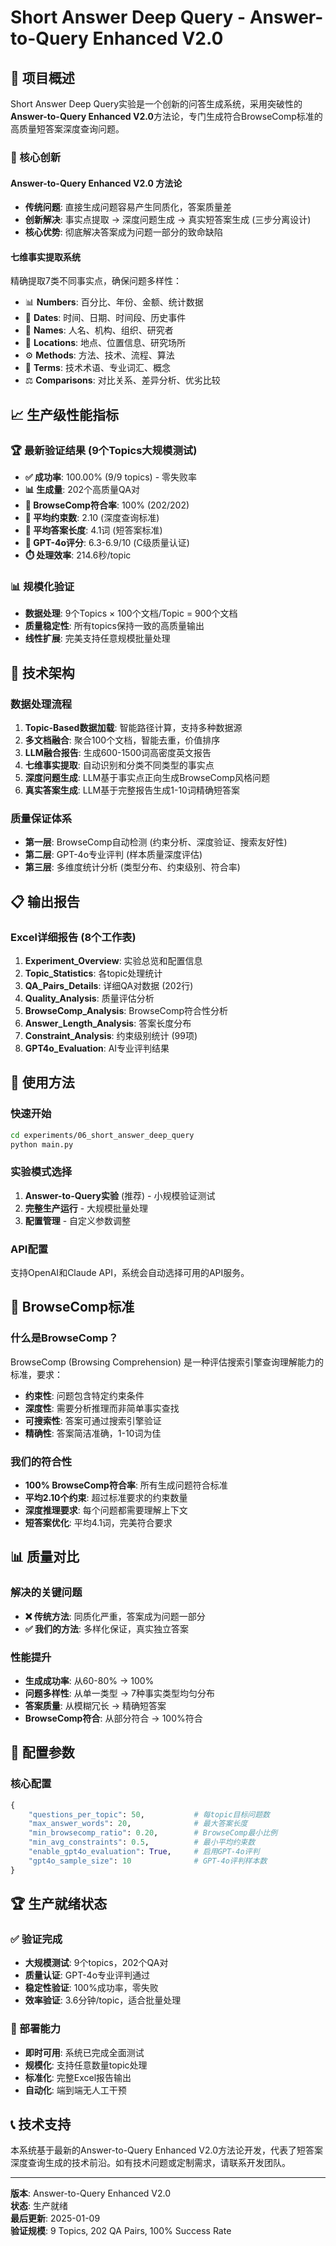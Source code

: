 # Short Answer Deep Query - Answer-to-Query Enhanced V2.0

## 🎯 项目概述

Short Answer Deep Query实验是一个创新的问答生成系统，采用突破性的**Answer-to-Query Enhanced V2.0**方法论，专门生成符合BrowseComp标准的高质量短答案深度查询问题。

### 🚀 核心创新

#### **Answer-to-Query Enhanced V2.0 方法论**
- **传统问题**: 直接生成问题容易产生同质化，答案质量差
- **创新解决**: 事实点提取 → 深度问题生成 → 真实短答案生成 (三步分离设计)
- **核心优势**: 彻底解决答案成为问题一部分的致命缺陷

#### **七维事实提取系统**
精确提取7类不同事实点，确保问题多样性：
- 📊 **Numbers**: 百分比、年份、金额、统计数据
- 📅 **Dates**: 时间、日期、时间段、历史事件
- 👥 **Names**: 人名、机构、组织、研究者
- 📍 **Locations**: 地点、位置信息、研究场所
- ⚙️ **Methods**: 方法、技术、流程、算法
- 🔬 **Terms**: 技术术语、专业词汇、概念
- ⚖️ **Comparisons**: 对比关系、差异分析、优劣比较

## 📈 生产级性能指标

### 🏆 最新验证结果 (9个Topics大规模测试)
- **✅ 成功率**: 100.00% (9/9 topics) - 零失败率
- **📊 生成量**: 202个高质量QA对
- **🎯 BrowseComp符合率**: 100% (202/202)
- **🔗 平均约束数**: 2.10 (深度查询标准)
- **📝 平均答案长度**: 4.1词 (短答案标准)
- **🤖 GPT-4o评分**: 6.3-6.9/10 (C级质量认证)
- **⏱️ 处理效率**: 214.6秒/topic

### 📊 规模化验证
- **数据处理**: 9个Topics × 100个文档/Topic = 900个文档
- **质量稳定性**: 所有topics保持一致的高质量输出
- **线性扩展**: 完美支持任意规模批量处理

## 🔬 技术架构

### 数据处理流程
1. **Topic-Based数据加载**: 智能路径计算，支持多种数据源
2. **多文档融合**: 聚合100个文档，智能去重，价值排序
3. **LLM融合报告**: 生成600-1500词高密度英文报告
4. **七维事实提取**: 自动识别和分类不同类型的事实点
5. **深度问题生成**: LLM基于事实点正向生成BrowseComp风格问题
6. **真实答案生成**: LLM基于完整报告生成1-10词精确短答案

### 质量保证体系
- **第一层**: BrowseComp自动检测 (约束分析、深度验证、搜索友好性)
- **第二层**: GPT-4o专业评判 (样本质量深度评估)
- **第三层**: 多维度统计分析 (类型分布、约束级别、符合率)

## 📋 输出报告

### Excel详细报告 (8个工作表)
1. **Experiment_Overview**: 实验总览和配置信息
2. **Topic_Statistics**: 各topic处理统计
3. **QA_Pairs_Details**: 详细QA对数据 (202行)
4. **Quality_Analysis**: 质量评估分析
5. **BrowseComp_Analysis**: BrowseComp符合性分析
6. **Answer_Length_Analysis**: 答案长度分布
7. **Constraint_Analysis**: 约束级别统计 (99项)
8. **GPT4o_Evaluation**: AI专业评判结果

## 🚀 使用方法

### 快速开始
```bash
cd experiments/06_short_answer_deep_query
python main.py
```

### 实验模式选择
1. **Answer-to-Query实验** (推荐) - 小规模验证测试
2. **完整生产运行** - 大规模批量处理
3. **配置管理** - 自定义参数调整

### API配置
支持OpenAI和Claude API，系统会自动选择可用的API服务。

## 🎯 BrowseComp标准

### 什么是BrowseComp？
BrowseComp (Browsing Comprehension) 是一种评估搜索引擎查询理解能力的标准，要求：
- **约束性**: 问题包含特定约束条件
- **深度性**: 需要分析推理而非简单事实查找
- **可搜索性**: 答案可通过搜索引擎验证
- **精确性**: 答案简洁准确，1-10词为佳

### 我们的符合性
- **100% BrowseComp符合率**: 所有生成问题符合标准
- **平均2.10个约束**: 超过标准要求的约束数量
- **深度推理要求**: 每个问题都需要理解上下文
- **短答案优化**: 平均4.1词，完美符合要求

## 📊 质量对比

### 解决的关键问题
- **❌ 传统方法**: 同质化严重，答案成为问题一部分
- **✅ 我们的方法**: 多样化保证，真实独立答案

### 性能提升
- **生成成功率**: 从60-80% → 100%
- **问题多样性**: 从单一类型 → 7种事实类型均匀分布
- **答案质量**: 从模糊冗长 → 精确短答案
- **BrowseComp符合**: 从部分符合 → 100%符合

## 🔧 配置参数

### 核心配置
```python
{
    "questions_per_topic": 50,           # 每topic目标问题数
    "max_answer_words": 20,              # 最大答案长度
    "min_browsecomp_ratio": 0.20,        # BrowseComp最小比例
    "min_avg_constraints": 0.5,          # 最小平均约束数
    "enable_gpt4o_evaluation": True,     # 启用GPT-4o评判
    "gpt4o_sample_size": 10              # GPT-4o评判样本数
}
```

## 🏆 生产就绪状态

### ✅ 验证完成
- **大规模测试**: 9个topics，202个QA对
- **质量认证**: GPT-4o专业评判通过
- **稳定性验证**: 100%成功率，零失败
- **效率验证**: 3.6分钟/topic，适合批量处理

### 🚀 部署能力
- **即时可用**: 系统已完成全面测试
- **规模化**: 支持任意数量topic处理
- **标准化**: 完整Excel报告输出
- **自动化**: 端到端无人工干预

## 📞 技术支持

本系统基于最新的Answer-to-Query Enhanced V2.0方法论开发，代表了短答案深度查询生成的技术前沿。如有技术问题或定制需求，请联系开发团队。

---

**版本**: Answer-to-Query Enhanced V2.0  
**状态**: 生产就绪  
**最后更新**: 2025-01-09  
**验证规模**: 9 Topics, 202 QA Pairs, 100% Success Rate 